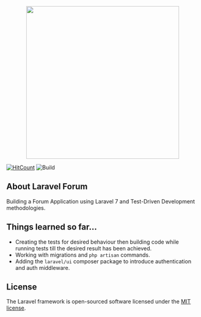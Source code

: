 <p align="center"><img src="https://res.cloudinary.com/dtfbvvkyp/image/upload/v1566331377/laravel-logolockup-cmyk-red.svg" width="400"></p>

[![HitCount](http://hits.dwyl.com/blampewpew/laravel-forum.svg)](http://hits.dwyl.com/blampewpew/laravel-forum)
![Build](https://github.com/blampewpew/laravel-forum/workflows/Laravel/badge.svg)

## About Laravel Forum

Building a Forum Application using Laravel 7 and Test-Driven Development methodologies.

## Things learned so far...
* Creating the tests for desired behaviour then building code while running tests
till the desired result has been achieved.
* Working with migrations and `php artisan` commands.
* Adding the `laravel/ui` composer package to introduce authentication and auth middleware.

## License

The Laravel framework is open-sourced software licensed under the [MIT license](https://opensource.org/licenses/MIT).
